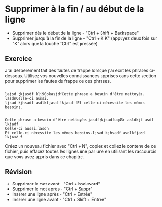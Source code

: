 Supprimer à la fin / au début de la ligne
=========================================

* Supprimer dès le début de la ligne - "Ctrl + Shift + Backspace"
* Supprimer jusqu'à la fin de la ligne - "Ctrl + K K" (appuyez deux fois sur 
  "K" alors que la touche "Ctrl" est pressée)


Exercice
---------

J'ai délibérément fait des fautes de frappe lorsque j'ai écrit les phrases 
ci-dessous. Utilisez vos nouvelles connaissances apprises dans cette section 
pour supprimer les fautes de frappe de ces phrases.

```

lajsd ;kjasdf klj90okasjdfCette phrase a besoin d'être nettoyée.
lasdnCelle-ci aussi.
ljsad kjhsadf asdlkfjasd lkjasd fEt celle-ci nécessite les mêmes besoins.

```

```

Cette phrase a besoin d'être nettoyée.jasdf;kjsadfuq43r asldkjf asdf lkjadf
Celle-ci aussi.lasdn
Et celle-ci nécessite les mêmes besoins.ljsad kjhsadf asdlkfjasd lkjasd f

```

Créez un nouveau fichier avec "Ctrl + N", copiez et collez le contenu de ce
fichier, puis effacez toutes les lignes une par une en utilisant les raccourcis
que vous avez appris dans ce chapitre.


Révision
--------

* Supprimer le mot avant - "Ctrl + backward"
* Supprimer le mot après - "Ctrl + Suppr"
* Insérer une ligne après - "Ctrl + Entrée"
* Insérer une ligne avant - "Ctrl + Shift + Entrée"

